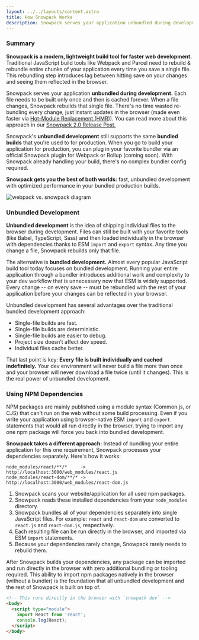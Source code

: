 ```yaml
---
layout: ../../layouts/content.astro
title: How Snowpack Works
description: Snowpack serves your application unbundled during development. Each file is built only once and is cached until it changes.
---
```


### Summary

**Snowpack is a modern, lightweight build tool for faster web development.** Traditional JavaScript build tools like Webpack and Parcel need to rebuild & rebundle entire chunks of your application every time you save a single file. This rebundling step introduces lag between hitting save on your changes and seeing them reflected in the browser.

Snowpack serves your application **unbundled during development.** Each file needs to be built only once and then is cached forever. When a file changes, Snowpack rebuilds that single file. There's no time wasted re-bundling every change, just instant updates in the browser (made even faster via [Hot-Module Replacement (HMR)](/concepts/hot-module-replacement)). You can read more about this approach in our [Snowpack 2.0 Release Post.](/posts/2020-05-26-snowpack-2-0-release/)

Snowpack's **unbundled development** still supports the same **bundled builds** that you're used to for production. When you go to build your application for production, you can plug in your favorite bundler via an official Snowpack plugin for Webpack or Rollup (coming soon). With Snowpack already handling your build, there's no complex bundler config required.

**Snowpack gets you the best of both worlds:** fast, unbundled development with optimized performance in your bundled production builds.

![webpack vs. snowpack diagram](/img/snowpack-unbundled-example-3.png)

### Unbundled Development

**Unbundled development** is the idea of shipping individual files to the browser during development. Files can still be built with your favorite tools (like Babel, TypeScript, Sass) and then loaded individually in the browser with dependencies thanks to ESM `import` and `export` syntax. Any time you change a file, Snowpack rebuilds only that file.

The alternative is **bundled development.** Almost every popular JavaScript build tool today focuses on bundled development. Running your entire application through a bundler introduces additional work and complexity to your dev workflow that is unnecessary now that ESM is widely supported. Every change -- on every save -- must be rebundled with the rest of your application before your changes can be reflected in your browser.

Unbundled development has several advantages over the traditional bundled development approach:

- Single-file builds are fast.
- Single-file builds are deterministic.
- Single-file builds are easier to debug.
- Project size doesn’t affect dev speed.
- Individual files cache better.

That last point is key: **Every file is built individually and cached indefinitely.** Your dev environment will never build a file more than once and your browser will never download a file twice (until it changes). This is the real power of unbundled development.

### Using NPM Dependencies

NPM packages are mainly published using a module syntax (Common.js, or CJS) that can't run on the web without some build processing. Even if you write your application using browser-native ESM `import` and `export` statements that would all run directly in the browser, trying to import any one npm package will force you back into bundled development.

**Snowpack takes a different approach:** Instead of bundling your entire application for this one requirement, Snowpack processes your dependencies separately. Here's how it works:

```
node_modules/react/**/*     -> http://localhost:3000/web_modules/react.js
node_modules/react-dom/**/* -> http://localhost:3000/web_modules/react-dom.js
```

1. Snowpack scans your website/application for all used npm packages.
2. Snowpack reads these installed dependencies from your `node_modules` directory.
3. Snowpack bundles all of your dependencies separately into single JavaScript files. For example: `react` and `react-dom` are converted to `react.js` and `react-dom.js`, respectively.
4. Each resulting file can be run directly in the browser, and imported via ESM `import` statements.
5. Because your dependencies rarely change, Snowpack rarely needs to rebuild them.

After Snowpack builds your dependencies, any package can be imported and run directly in the browser with zero additional bundling or tooling required. This ability to import npm packages natively in the browser (without a bundler) is the foundation that all unbundled development and the rest of Snowpack is built on top of.

```html
<!-- This runs directly in the browser with `snowpack dev` -->
<body>
  <script type="module">
    import React from 'react';
    console.log(React);
  </script>
</body>
```
